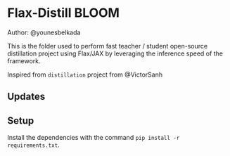 # Flax-Distill BLOOM

Author: @younesbelkada

This is the folder used to perform fast teacher / student open-source distillation project using Flax/JAX by leveraging the inference speed of the framework.

Inspired from `distillation` project from @VictorSanh

## Updates

## Setup

Install the dependencies with the command `pip install -r requirements.txt`.

